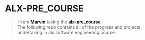 # ALX-PRE_COURSE

> Hi am <b><a href="https://github.com/bugemarvin">Marvin</a></b> taking the <b><a href="https://github.com/bugemarvin/alx-pre_course">alx-pre_course</a></b>.<br>
> The following repo contains all of the progress and projects undertaking in alx software engineering course.
